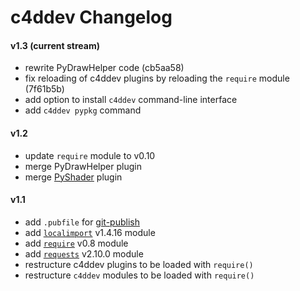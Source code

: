 # c4ddev Changelog

#### v1.3 (current stream)

- rewrite PyDrawHelper code (cb5aa58)
- fix reloading of c4ddev plugins by reloading the `require` module (7f61b5b)
- add option to install `c4ddev` command-line interface
- add `c4ddev pypkg` command

#### v1.2

- update `require` module to v0.10
- merge PyDrawHelper plugin
- merge [PyShader](https://github.com/nr-plugins/pyshader) plugin

#### v1.1

- add `.pubfile` for [git-publish](https://pypi.python.org/pypi/git-publish)
- add [`localimport`](https://github.com/NiklasRosenstein/py-localimport) v1.4.16 module
- add [`require`](https://github.com/NiklasRosenstein/py-localimport) v0.8 module
- add [`requests`](https://github.com/kennethreitz/requests) v2.10.0 module
- restructure c4ddev plugins to be loaded with `require()`
- restructure `c4ddev` modules to be loaded with `require()`
